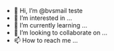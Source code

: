 - 👋 Hi, I’m @bvsmail teste
- 👀 I’m interested in ...
- 🌱 I’m currently learning ...
- 💞️ I’m looking to collaborate on ...
- 📫 How to reach me ...

<!---
bvsmail/bvsmail is a ✨ special ✨ repository because its `README.md` (this file) appears on your GitHub profile.
You can click the Preview link to take a look at your changes.
--->
